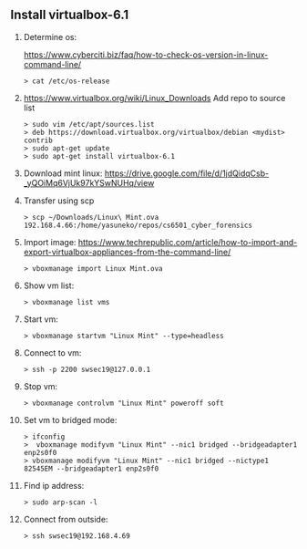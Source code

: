 ## Install virtualbox-6.1

1. Determine os:

    https://www.cyberciti.biz/faq/how-to-check-os-version-in-linux-command-line/

    ```
    > cat /etc/os-release
    ```

1. https://www.virtualbox.org/wiki/Linux_Downloads Add repo to source list
    ```
    > sudo vim /etc/apt/sources.list
    > deb https://download.virtualbox.org/virtualbox/debian <mydist> contrib
    > sudo apt-get update
    > sudo apt-get install virtualbox-6.1
    ```

1. Download mint linux:
    https://drive.google.com/file/d/1jdQidqCsb-_yQOiMq6VjUk97kYSwNUHq/view

1. Transfer using scp
    ```
    > scp ~/Downloads/Linux\ Mint.ova 192.168.4.66:/home/yasuneko/repos/cs6501_cyber_forensics
    ```

1. Import image: https://www.techrepublic.com/article/how-to-import-and-export-virtualbox-appliances-from-the-command-line/
    ```
    > vboxmanage import Linux Mint.ova
    ```

1. Show vm list:
    ```
    > vboxmanage list vms
    ```

1. Start vm:
    ```
    > vboxmanage startvm "Linux Mint" --type=headless
    ```

1. Connect to vm:
    ```
    > ssh -p 2200 swsec19@127.0.0.1
    ```

1. Stop vm:
    ```
    > vboxmanage controlvm "Linux Mint" poweroff soft
    ```

1. Set vm to bridged mode:
    ```
    > ifconfig
    >  vboxmanage modifyvm "Linux Mint" --nic1 bridged --bridgeadapter1 enp2s0f0
    > vboxmanage modifyvm "Linux Mint" --nic1 bridged --nictype1 82545EM --bridgeadapter1 enp2s0f0
    ```

1. Find ip address:
    ```
    > sudo arp-scan -l
    ```

1. Connect from outside:
    ```
    > ssh swsec19@192.168.4.69
    ```
